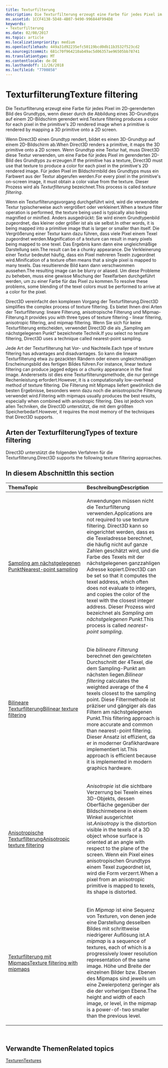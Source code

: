 ```yaml
---
title: Texturfilterung
description: Die Texturfilterung erzeugt eine Farbe für jedes Pixel im 2D-gerenderten Bild des Grundtyps, wenn dieser durch die Abbildung eines 3D-Grundtyps auf einem 2D-Bildschirm gerendert wird.
ms.assetid: 1CCF4138-5D48-4B07-9490-996844F994D8
keywords:
- Texturfilterung
ms.date: 02/08/2017
ms.topic: article
ms.localizationpriority: medium
ms.openlocfilehash: 449a31d92235efc50119bcd0db11b3532f523cd2
ms.sourcegitcommit: 681c70f964210ab49ac5d06357ae96505bb78741
ms.translationtype: MT
ms.contentlocale: de-DE
ms.lasthandoff: 11/26/2018
ms.locfileid: "7700858"
---
```

# <a name="texture-filtering"></a><span data-ttu-id="10bea-104">Texturfilterung</span><span class="sxs-lookup"><span data-stu-id="10bea-104">Texture filtering</span></span>


<span data-ttu-id="10bea-105">Die Texturfilterung erzeugt eine Farbe für jedes Pixel im 2D-gerenderten Bild des Grundtyps, wenn dieser durch die Abbildung eines 3D-Grundtyps auf einem 2D-Bildschirm gerendert wird.</span><span class="sxs-lookup"><span data-stu-id="10bea-105">Texture filtering produces a color for each pixel in the primitive's 2D rendered image when a primitive is rendered by mapping a 3D primitive onto a 2D screen.</span></span>

<span data-ttu-id="10bea-106">Wenn Direct3D einen Grundtyp rendert, bildet es einen 3D-Grundtyp auf einem 2D-Bildschirm ab.</span><span class="sxs-lookup"><span data-stu-id="10bea-106">When Direct3D renders a primitive, it maps the 3D primitive onto a 2D screen.</span></span> <span data-ttu-id="10bea-107">Wenn Grundtyp eine Textur hat, muss Direct3D diese Textur verwenden, um eine Farbe für jedes Pixel im gerenderten 2D-Bild des Grundtyps zu erzeugen.</span><span class="sxs-lookup"><span data-stu-id="10bea-107">If the primitive has a texture, Direct3D must use that texture to produce a color for each pixel in the primitive's 2D rendered image.</span></span> <span data-ttu-id="10bea-108">Für jeden Pixel im Bildschirmbild des Grundtyps muss ein Farbwert aus der Textur abgerufen werden.</span><span class="sxs-lookup"><span data-stu-id="10bea-108">For every pixel in the primitive's on-screen image, it must obtain a color value from the texture.</span></span> <span data-ttu-id="10bea-109">Dieser Prozess wird als *Texturfilterung* bezeichnet.</span><span class="sxs-lookup"><span data-stu-id="10bea-109">This process is called *texture filtering*.</span></span>

<span data-ttu-id="10bea-110">Wenn ein Texturfilterungsvorgang durchgeführt wird, wird die verwendete Textur typischerweise auch vergrößert oder verkleinert.</span><span class="sxs-lookup"><span data-stu-id="10bea-110">When a texture filter operation is performed, the texture being used is typically also being magnified or minified.</span></span> <span data-ttu-id="10bea-111">Anders ausgedrückt: Sie wird einem Grundtypenbild zugeordnet, das kleiner oder größer ist als sie selbst.</span><span class="sxs-lookup"><span data-stu-id="10bea-111">In other words, it is being mapped into a primitive image that is larger or smaller than itself.</span></span> <span data-ttu-id="10bea-112">Die Vergrößerung einer Textur kann dazu führen, dass viele Pixel einem Texel zugeordnet werden.</span><span class="sxs-lookup"><span data-stu-id="10bea-112">Magnification of a texture can result in many pixels being mapped to one texel.</span></span> <span data-ttu-id="10bea-113">Das Ergebnis kann dann eine ungleichmäßige Darstellung sein.</span><span class="sxs-lookup"><span data-stu-id="10bea-113">The result can be a chunky appearance.</span></span> <span data-ttu-id="10bea-114">Die Verkleinerung einer Textur bedeutet häufig, dass ein Pixel mehreren Texeln zugeordnet wird.</span><span class="sxs-lookup"><span data-stu-id="10bea-114">Minification of a texture often means that a single pixel is mapped to many texels.</span></span> <span data-ttu-id="10bea-115">Das resultierende Bild kann dann verschwommen aussehen.</span><span class="sxs-lookup"><span data-stu-id="10bea-115">The resulting image can be blurry or aliased.</span></span> <span data-ttu-id="10bea-116">Um diese Probleme zu beheben, muss eine gewisse Mischung der Texelfarben durchgeführt werden, um zu einer Farbe für das Pixel zu kommen.</span><span class="sxs-lookup"><span data-stu-id="10bea-116">To resolve these problems, some blending of the texel colors must be performed to arrive at a color for the pixel.</span></span>

<span data-ttu-id="10bea-117">Direct3D vereinfacht den komplexen Vorgang der Texturfilterung.</span><span class="sxs-lookup"><span data-stu-id="10bea-117">Direct3D simplifies the complex process of texture filtering.</span></span> <span data-ttu-id="10bea-118">Es bietet Ihnen drei Arten der Texturfilterung: lineare Filterung, anisotropische Filterung und Mipmap-Filterung.</span><span class="sxs-lookup"><span data-stu-id="10bea-118">It provides you with three types of texture filtering - linear filtering, anisotropic filtering, and mipmap filtering.</span></span> <span data-ttu-id="10bea-119">Wenn Sie sich für keine Texturfilterung entscheiden, verwendet Direct3D die als „Sampling am nächstgelegenen Punkt“ bezeichnete Technik.</span><span class="sxs-lookup"><span data-stu-id="10bea-119">If you select no texture filtering, Direct3D uses a technique called nearest-point sampling.</span></span>

<span data-ttu-id="10bea-120">Jede Art der Texturfilterung hat Vor- und Nachteile.</span><span class="sxs-lookup"><span data-stu-id="10bea-120">Each type of texture filtering has advantages and disadvantages.</span></span> <span data-ttu-id="10bea-121">So kann die lineare Texturfilterung etwa zu gezackten Rändern oder einem ungleichmäßigen Erscheinungsbild des fertigen Biĺdes führen.</span><span class="sxs-lookup"><span data-stu-id="10bea-121">For instance, linear texture filtering can produce jagged edges or a chunky appearance in the final image.</span></span> <span data-ttu-id="10bea-122">Andererseits ist dies eine Texturfilterungsmethode, die nur geringe Rechenleistung erfordert.</span><span class="sxs-lookup"><span data-stu-id="10bea-122">However, it is a computationally low-overhead method of texture filtering.</span></span> <span data-ttu-id="10bea-123">Die Filterung mit Mipmaps liefert gewöhnlich die besten Ergebnisse, besonders wenn dazu noch die anisotropische Filterung verwendet wird.</span><span class="sxs-lookup"><span data-stu-id="10bea-123">Filtering with mipmaps usually produces the best results, especially when combined with anisotropic filtering.</span></span> <span data-ttu-id="10bea-124">Dies ist jedoch von allen Techniken, die Direct3D unterstützt, die mit dem größten Speicherbedarf.</span><span class="sxs-lookup"><span data-stu-id="10bea-124">However, it requires the most memory of the techniques that Direct3D supports.</span></span>

## <a name="span-idtypes-of-texture-filteringspanspan-idtypes-of-texture-filteringspanspan-idtypes-of-texture-filteringspantypes-of-texture-filtering"></a><span data-ttu-id="10bea-125"><span id="Types-of-texture-filtering"></span><span id="types-of-texture-filtering"></span><span id="TYPES-OF-TEXTURE-FILTERING"></span>Arten der Texturfilterung</span><span class="sxs-lookup"><span data-stu-id="10bea-125"><span id="Types-of-texture-filtering"></span><span id="types-of-texture-filtering"></span><span id="TYPES-OF-TEXTURE-FILTERING"></span>Types of texture filtering</span></span>


<span data-ttu-id="10bea-126">Direct3D unterstützt die folgenden Verfahren für die Texturfilterung.</span><span class="sxs-lookup"><span data-stu-id="10bea-126">Direct3D supports the following texture filtering approaches.</span></span>

## <a name="span-idin-this-sectionspanin-this-section"></a><span data-ttu-id="10bea-127"><span id="in-this-section"></span>In diesem Abschnitt</span><span class="sxs-lookup"><span data-stu-id="10bea-127"><span id="in-this-section"></span>In this section</span></span>


<table>
<colgroup>
<col width="50%" />
<col width="50%" />
</colgroup>
<thead>
<tr class="header">
<th align="left"><span data-ttu-id="10bea-128">Thema</span><span class="sxs-lookup"><span data-stu-id="10bea-128">Topic</span></span></th>
<th align="left"><span data-ttu-id="10bea-129">Beschreibung</span><span class="sxs-lookup"><span data-stu-id="10bea-129">Description</span></span></th>
</tr>
</thead>
<tbody>
<tr class="odd">
<td align="left"><p><a href="nearest-point-sampling.md"><span data-ttu-id="10bea-130">Sampling am nächstgelegenen Punkt</span><span class="sxs-lookup"><span data-stu-id="10bea-130">Nearest-point sampling</span></span></a></p></td>
<td align="left"><p><span data-ttu-id="10bea-131">Anwendungen müssen nicht die Texturfilterung verwenden.</span><span class="sxs-lookup"><span data-stu-id="10bea-131">Applications are not required to use texture filtering.</span></span> <span data-ttu-id="10bea-132">Direct3D kann so eingerichtet werden, dass es die Texeladresse berechnet, die häufig nicht auf ganze Zahlen geschätzt wird, und die Farbe des Texels mit der nächstgelegenen ganzzahligen Adresse kopiert.</span><span class="sxs-lookup"><span data-stu-id="10bea-132">Direct3D can be set so that it computes the texel address, which often does not evaluate to integers, and copies the color of the texel with the closest integer address.</span></span> <span data-ttu-id="10bea-133">Dieser Prozess wird bezeichnet als <em>Sampling am nächstgelegenen Punkt</em>.</span><span class="sxs-lookup"><span data-stu-id="10bea-133">This process is called <em>nearest-point sampling</em>.</span></span></p></td>
</tr>
<tr class="even">
<td align="left"><p><a href="bilinear-texture-filtering.md"><span data-ttu-id="10bea-134">Bilineare Texturfilterung</span><span class="sxs-lookup"><span data-stu-id="10bea-134">Bilinear texture filtering</span></span></a></p></td>
<td align="left"><p><span data-ttu-id="10bea-135">Die <em>bilineare Filterung</em> berechnet den gewichteten Durchschnitt der 4Texel, die dem Sampling-Punkt am nächsten liegen.</span><span class="sxs-lookup"><span data-stu-id="10bea-135"><em>Bilinear filtering</em> calculates the weighted average of the 4 texels closest to the sampling point.</span></span> <span data-ttu-id="10bea-136">Diese Filtermethode ist präziser und gängiger als das Filtern am nächstgelegenen Punkt.</span><span class="sxs-lookup"><span data-stu-id="10bea-136">This filtering approach is more accurate and common than nearest-point filtering.</span></span> <span data-ttu-id="10bea-137">Dieser Ansatz ist effizient, da er in moderner Grafikhardware implementiert ist.</span><span class="sxs-lookup"><span data-stu-id="10bea-137">This approach is efficient because it is implemented in modern graphics hardware.</span></span></p></td>
</tr>
<tr class="odd">
<td align="left"><p><a href="anisotropic-texture-filtering.md"><span data-ttu-id="10bea-138">Anisotropische Texturfilterung</span><span class="sxs-lookup"><span data-stu-id="10bea-138">Anisotropic texture filtering</span></span></a></p></td>
<td align="left"><p><span data-ttu-id="10bea-139"><em>Anisotropie</em> ist die sichtbare Verzerrung bei Texeln eines 3D-Objekts, dessen Oberfläche gegenüber der Bildschirmebene in einem Winkel ausgerichtet ist.</span><span class="sxs-lookup"><span data-stu-id="10bea-139"><em>Anisotropy</em> is the distortion visible in the texels of a 3D object whose surface is oriented at an angle with respect to the plane of the screen.</span></span> <span data-ttu-id="10bea-140">Wenn ein Pixel eines anisotropischen Grundtyps einem Texel zugeordnet ist, wird die Form verzerrt.</span><span class="sxs-lookup"><span data-stu-id="10bea-140">When a pixel from an anisotropic primitive is mapped to texels, its shape is distorted.</span></span></p></td>
</tr>
<tr class="even">
<td align="left"><p><a href="texture-filtering-with-mipmaps.md"><span data-ttu-id="10bea-141">Texturfilterung mit Mipmaps</span><span class="sxs-lookup"><span data-stu-id="10bea-141">Texture filtering with mipmaps</span></span></a></p></td>
<td align="left"><p><span data-ttu-id="10bea-142">Ein <em>Mipmap</em> ist eine Sequenz von Texturen, von denen jede eine Darstellung desselben Bildes mit schrittweise niedrigerer Auflösung ist.</span><span class="sxs-lookup"><span data-stu-id="10bea-142">A <em>mipmap</em> is a sequence of textures, each of which is a progressively lower resolution representation of the same image.</span></span> <span data-ttu-id="10bea-143">Höhe und Breite der einzelnen Bilder bzw. Ebenen des Mipmaps sind jeweils um eine Zweierpotenz geringer als die der vorherigen Ebene.</span><span class="sxs-lookup"><span data-stu-id="10bea-143">The height and width of each image, or level, in the mipmap is a power-of-two smaller than the previous level.</span></span></p></td>
</tr>
</tbody>
</table>

 

## <a name="span-idrelated-topicsspanrelated-topics"></a><span data-ttu-id="10bea-144"><span id="related-topics"></span>Verwandte Themen</span><span class="sxs-lookup"><span data-stu-id="10bea-144"><span id="related-topics"></span>Related topics</span></span>


[<span data-ttu-id="10bea-145">Texturen</span><span class="sxs-lookup"><span data-stu-id="10bea-145">Textures</span></span>](textures.md)

 

 




